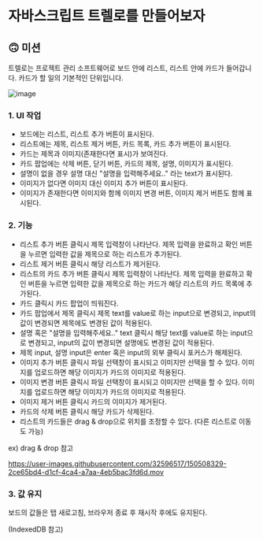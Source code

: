 # 자바스크립트 트렐로를 만들어보자

## 🙃 미션

트렐로는 프로젝트 관리 소프트웨어로 보드 안에 리스트, 리스트 안에 카드가 들어갑니다. 카드가 할 일의 기본적인 단위입니다.

![image](https://user-images.githubusercontent.com/32596517/150505335-07dc86a1-adf5-466e-b5df-9d2e4d933bae.png)



### 1. UI 작업
- 보드에는 리스트, 리스트 추가 버튼이 표시된다.
- 리스트에는 제목, 리스트 제거 버튼, 카드 목록, 카드 추가 버튼이 표시된다.
- 카드는 제목과 이미지(존재한다면 표시)가 보여진다.
- 카드 팝업에는 삭제 버튼, 닫기 버튼, 카드의 제목, 설명, 이미지가 표시된다.
- 설명이 없을 경우 설명 대신 "설명을 입력해주세요.." 라는 text가 표시된다.
- 이미지가 없다면 이미지 대신 이미지 추가 버튼이 표시된다.
- 이미지가 존재한다면 이미지와 함께 이미지 변경 버튼, 이미지 제거 버튼도 함께 표시된다.

### 2. 기능
- 리스트 추가 버튼 클릭시 제목 입력창이 나타난다. 제목 입력을 완료하고 확인 버튼을 누르면 입력한 값을 제목으로 하는 리스트가 추가된다.
- 리스트 제거 버튼 클릭시 해당 리스트가 제거된다.
- 리스트의 카드 추가 버튼 클릭시 제목 입력창이 나타난다. 제목 입력을 완료하고 확인 버튼을 누르면 입력한 값을 제목으로 하는 카드가 해당 리스트의 카드 목록에 추가된다.
- 카드 클릭시 카드 팝업이 띄워진다.
- 카드 팝업에서 제목 클릭시 제목 text를 value로 하는 input으로 변경되고, input의 값이 변경되면 제목에도 변경된 값이 적용된다.
- 설명 혹은 "설명을 입력해주세요.." text 클릭시 해당 text를 value로 하는 input으로 변경되고, input의 값이 변경되면 설명에도 변경된 값이 적용된다.
- 제목 input, 설명 input은 enter 혹은 input의 외부 클릭시 포커스가 해제된다.
- 이미지 추가 버튼 클릭시 파일 선택창이 표시되고 이미지만 선택을 할 수 있다. 이미지를 업로드하면 해당 이미지가 카드의 이미지로 적용된다.
- 이미지 변경 버튼 클릭시 파일 선택창이 표시되고 이미지만 선택을 할 수 있다. 이미지를 업로드하면 해당 이미지가 카드의 이미지로 적용된다.
- 이미지 제거 버튼 클릭시 카드의 이미지가 제거된다.
- 카드의 삭제 버튼 클릭시 해당 카드가 삭제된다.
- 리스트의 카드들은 drag & drop으로 위치를 조정할 수 있다. (다른 리스트로 이동도 가능)

ex) drag & drop 참고

https://user-images.githubusercontent.com/32596517/150508329-2ce65bd4-d1cf-4ca4-a7aa-4eb5bac3fd6d.mov

### 3. 값 유지
보드의 값들은 탭 새로고침, 브라우저 종료 후 재시작 후에도 유지된다.

(IndexedDB 참고)
